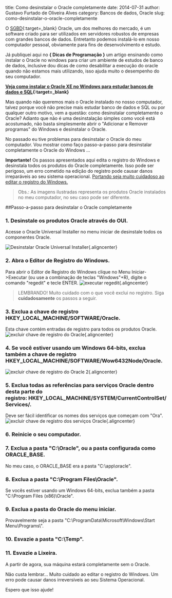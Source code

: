 title: Como desinstalar o Oracle completamente
date: 2014-07-31
author: Gustavo Furtado de Oliveira Alves
category: Bancos de dados, Oracle
slug: como-desinstalar-o-oracle-completamente

O
[SGBD](http://www.dicasdeprogramacao.com.br/o-que-e-um-sgbd/ "O que é um SGBD?"){:target=\_blank}
Oracle, um dos melhores do mercado, é um software criado para ser
utilizados em servidores robustos de empresas com grandes bancos de
dados. Entretanto podemos instalá-lo em nosso computador pessoal,
obviamente para fins de desenvolvimento e estudo.

Já publiquei aqui no **{ Dicas de Programação }** um artigo ensinando
como instalar o Oracle no windows para criar um ambiente de estudos de
banco de dados, inclusive dou dicas de como desabilitar a execução do
oracle quando não estamos mais utilizando, isso ajuda muito o desempenho
do seu computador.

**[Veja como instalar o Oracle XE no Windows para estudar bancos de
dados e
SQL](http://www.dicasdeprogramacao.com.br/como-criar-um-ambiente-para-estudar-banco-de-dados-e-sql/ "Como criar um ambiente para estudar Banco de Dados e SQL"){:target=\_blank}**

Mas quando não queremos mais o Oracle instalado no nosso computador,
talvez porque você não precise mais estudar banco de dados e SQL ou por
qualquer outro motivo, vem a questão: como desinstalar completamente o
Oracle? Adianto que não é uma desinstalação simples como você está
acostumado, não basta simplesmente abrir o "Adicionar e Remover
programas" do Windows e desinstalar o Oracle.

No passado eu tive problemas para desinstalar o Oracle do meu
computador. Vou mostrar como faço passo-a-passo para desinstalar
completamente o Oracle do Windows ...

**Importante!** Os passos apresentados aqui edita o registro do Windows
e desinstala todos os produtos do Oracle completamente. Isso pode ser
perigoso, um erro cometido na edição do registro pode causar danos
irreparáveis ao seu sistema operacional. <span
style="text-decoration: underline;">Portando seja muito cuidadoso ao
editar o registro do Windows.</span>

> Obs.: As imagens ilustradas representa os produtos Oracle instalados
> no meu computador, no seu caso pode ser diferente.

##Passo-a-passo para desinstalar o Oracle completamente

### 1. Desinstale os produtos Oracle através do OUI.

Acesse o Oracle Universal Installer no menu iniciar de desinstale todos
os componentes Oracle.

![Desinstalar Oracle Universal
Installer](/images/como-desinstalar-o-oracle-completamente/Desinstalar-Oracle-Universal-Installer.png){.aligncenter}

### 2. Abra o Editor de Registro do Windows.

Para abrir o Editor de Registro do Windows clique no Menu
Iniciar-&gt;Executar (ou use a combinação de teclas "Windows"+R), digite
o comando "regedit" e tecle ENTER. ![executar
regedit](/images/como-desinstalar-o-oracle-completamente/executar-regedit.png){.aligncenter}

> LEMBRANDO! Muito cuidado com o que você exclui no registro. Siga
> **cuidadosamente** os passos a seguir.

### 3. Exclua a chave de registro HKEY\_LOCAL\_MACHINE/SOFTWARE/Oracle.

Esta chave contém entradas de registro para todos os produtos Oracle.
![excluir chave de registro do
Oracle](/images/como-desinstalar-o-oracle-completamente/excluir-chave-de-registro-do-Oracle.png){.aligncenter}

### 4. Se você estiver usando um Windows 64-bits, exclua também a chave de registro HKEY\_LOCAL\_MACHINE/SOFTWARE/Wow6432Node/Oracle.

![excluir chave de registro do Oracle
2](/images/como-desinstalar-o-oracle-completamente/excluir-chave-de-registro-do-Oracle-2.png){.aligncenter}

### 5. Exclua todas as referências para serviços Oracle dentro desta parte do registro: HKEY\_LOCAL\_MACHINE/SYSTEM/CurrentControlSet/Services/.

Deve ser fácil identificar os nomes dos serviços que começam com "Ora".
![excluir chave de registro dos serviços
Oracle](/images/como-desinstalar-o-oracle-completamente/excluir-chave-de-registro-dos-serviços-Oracle.png){.aligncenter}

### 6. Reinicie o seu computador.

### 7. Exclua a pasta "C:\\Oracle", ou a pasta configurada como ORACLE\_BASE.

No meu caso, o ORACLE\_BASE era a pasta "C:\\app\\oracle".

### 8. Exclua a pasta "C:\\Program Files\\Oracle".

Se vocês estiver usando um Windows 64-bits, exclua também a pasta
"C:\\Program Files (x86)\\Oracle".

### 9. Exclua a pasta do Oracle do menu iniciar.

Provavelmente seja a pasta "C:\\ProgramData\\Microsoft\\Windows\\Start
Menu\\Programs\\".

### 10. Esvazie a pasta "C:\\Temp".

### 11. Esvazie a Lixeira.

A partir de agora, sua máquina estará completamente sem o Oracle.

Não custa lembrar... Muito cuidado ao editar o registro do Windows. Um
erro pode causar danos irreversíveis ao seu Sistema Operacional.

Espero que isso ajude!
